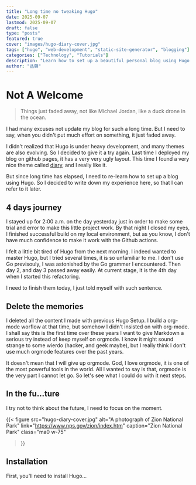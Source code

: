 ```yaml
---
title: "Long time no tweaking Hugo"
date: 2025-09-07
lastmod: 2025-09-07
draft: false
type: "posts"
featured: true
cover: "images/hugo-diary-cover.jpg"
tags: ["hugo", "web-development", "static-site-generator", "blogging"]
categories: ["Technology", "Tutorials"]
description: "Learn how to set up a beautiful personal blog using Hugo and the diary theme"
author: "丛朝"
---
```


# Not A Welcome

> Things just faded away, not like Michael Jordan, like a duck drone in the ocean.

I had many excuses not update my blog for such a long time. But I need to say, when you didn't put much effort on something, it just faded away.

I didn't realized that Hugo is under heavy development, and many themes are also evolving. So I decided to give it a try again. Last time I deployed my blog on github pages, it has a very very ugly layout. This time I found a very nice theme called [diary](https://themes.gohugo.io/themes/hugo-theme-diary/), and I really like it.

But since long time has elapsed, I need to re-learn how to set up a blog using Hugo. So I decided to write down my experience here, so that I can refer to it later.

## 4 days journey

I stayed up for 2:00 a.m. on the day yesterday just in order to make some trial and error to make this little project work. By that night I closed my eyes, I finished successful build on my local environment, but as you know, I don't have much confidence to make it work with the Github actions. 

I felt a little bit tired of Hugo from the next morning. I indeed wanted to master Hugo, but I tried several times, it is so unfamiliar to me. I don't use Go previsouly, I was astonished by the Go grammer I encountered. Then day 2, and day 3 passed away easily. At current stage, it is the 4th day when I started this refactoring. 

I need to finish them today, I just told myself with such sentence. 

## Delete the memories

I deleted all the content I made with previous Hugo Setup. I build a org-mode worflow at that time, but somehow I didn't insisted on with org-mode. I shall say this is the first time over these years I want to give Markdown a serious try instead of keep myself on orgmode. I know it might sound strange to some wierdo (hacker, and geek maybe), but I really think I don't use much orgmode features over the past years. 

It doesn't mean that I will give up orgmode. God, I love orgmode, it is one of the most powerful tools in the world. All I wanted to say is that, orgmode is the very part I cannot let go. So let's see what I could do with it next steps. 

## In the fu...ture

I try not to think about the future, I need to focus on the moment. 

{{< figure
  src="hugo-diary-cover.jpg"
  alt="A photograph of Zion National Park"
  link="https://www.nps.gov/zion/index.htm"
  caption="Zion National Park"
  class="ma0 w-75"
>}}

## Installation

First, you'll need to install Hugo...

<!-- Rest of your blog content -->
